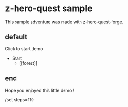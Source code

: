 <!-- see files in this order: start/forest/river -->
<!-- scene main content, will be shown on each subscene -->
# z-hero-quest sample

This sample adventure was made with z-hero-quest-forge.
<!-- end of scene main content -->
<!-- subscene key / name (default one is first) -->
## default
<!-- subscene specific content, will be added to main content -->

Click <i icon=play></i> to start demo

<!-- subscene actions -->
* <i icon=play></i> Start <!-- Action button content -->
  * [[forest]] <!-- Action link to another scene, can be with #subscene-key-->
<!-- end of subscene specific content -->
<!-- another subscene -->
## end

Hope you enjoyed this little demo !

<!-- so you can play again -->
/set steps=110

